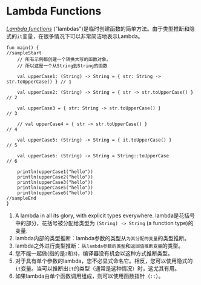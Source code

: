 # Lambda Functions

[*Lambda functions*](https://kotlinlang.org/docs/reference/lambdas.html) ("lambdas")是临时创建函数的简单方法。由于类型推断和隐式的`it`变量，在很多情况下可以非常简洁地表示Lambda。

```run-kotlin
fun main() {
//sampleStart
    // 所有示例都创建一个转换大写的函数对象。
    // 所以这是一个从String到String的函数

    val upperCase1: (String) -> String = { str: String -> str.toUpperCase() } // 1

    val upperCase2: (String) -> String = { str -> str.toUpperCase() }         // 2

    val upperCase3 = { str: String -> str.toUpperCase() }                     // 3

    // val upperCase4 = { str -> str.toUpperCase() }                          // 4

    val upperCase5: (String) -> String = { it.toUpperCase() }                 // 5

    val upperCase6: (String) -> String = String::toUpperCase                  // 6

    println(upperCase1("hello"))
    println(upperCase2("hello"))
    println(upperCase3("hello"))
    println(upperCase5("hello"))
    println(upperCase6("hello"))
//sampleEnd
}
```

1. A lambda in all its glory, with explicit types everywhere. lambda是花括号中的部分，花括号被分配给类型为 `(String) -> String` (a function type)的变量.
2. lambda内部的类型推断：lambda参数的类型从`为其分配的变量`的类型推断。
3. lambda之外进行类型推断：从`lambda参数的类型`和`返回值推断变量`的类型。
4. 您不能一起做(指的是`2`和`3`)，编译器没有机会以这种方式推断类型。
5. 对于具有单个参数的lambda，您不必显式命名它。相反，您可以使用隐式的`it`变量。当可以推断出`it`的类型（通常是这种情况）时，这尤其有用。
6. 如果lambda由单个函数调用组成，则可以使用函数指针（`::`）。
